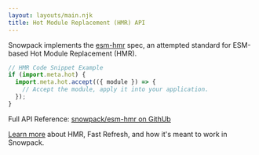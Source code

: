 ```yaml
---
layout: layouts/main.njk
title: Hot Module Replacement (HMR) API
---
```


Snowpack implements the [esm-hmr](https://github.com/pikapkg/esm-hmr) spec, an attempted standard for ESM-based Hot Module Replacement (HMR).

```js
// HMR Code Snippet Example
if (import.meta.hot) {
  import.meta.hot.accept(({ module }) => {
    // Accept the module, apply it into your application.
  });
}
```

Full API Reference: [snowpack/esm-hmr on GithUb](https://github.com/snowpackjs/esm-hmr)

[Learn more](http://localhost:8080/concepts/hot-module-replacement) about HMR, Fast Refresh, and how it's meant to work in Snowpack.